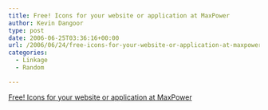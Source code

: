 ```yaml
---
title: Free! Icons for your website or application at MaxPower
author: Kevin Dangoor
type: post
date: 2006-06-25T03:36:16+00:00
url: /2006/06/24/free-icons-for-your-website-or-application-at-maxpower/
categories:
  - Linkage
  - Random

---
```

[Free! Icons for your website or application at MaxPower][1]

 [1]: http://www.maxpower.ca/free-icons/2006/03/05/